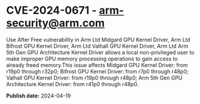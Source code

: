 # CVE-2024-0671 - arm-security@arm.com

Use After Free vulnerability in Arm Ltd Midgard GPU Kernel Driver, Arm Ltd Bifrost GPU Kernel Driver, Arm Ltd Valhall GPU Kernel Driver, Arm Ltd Arm 5th Gen GPU Architecture Kernel Driver allows a local non-privileged user to make improper GPU memory processing operations to gain access to already freed memory.This issue affects Midgard GPU Kernel Driver: from r19p0 through r32p0; Bifrost GPU Kernel Driver: from r7p0 through r48p0; Valhall GPU Kernel Driver: from r19p0 through r48p0; Arm 5th Gen GPU Architecture Kernel Driver: from r41p0 through r48p0.



**Publish date:** 2024-04-19
